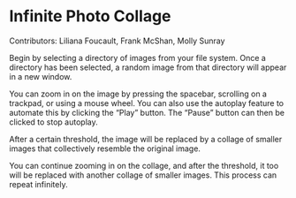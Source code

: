 # Infinite Photo Collage
Contributors: Liliana Foucault, Frank McShan, Molly Sunray

Begin by selecting a directory of images from your file system. Once a directory has been selected, a random image from that directory will appear in a new window.

You can zoom in on the image by pressing the spacebar, scrolling on a trackpad, or using a mouse wheel. You can also use the autoplay feature to automate this by clicking the “Play” button. The “Pause” button can then be clicked to stop autoplay.

After a certain threshold, the image will be replaced by a collage of smaller images that collectively resemble the original image.

You can continue zooming in on the collage, and after the threshold, it too will be replaced with another collage of smaller images. This process can repeat infinitely.